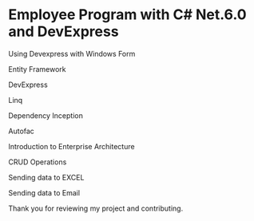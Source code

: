 # Employee Program with C# Net.6.0 and DevExpress

Using Devexpress with Windows Form

Entity Framework

DevExpress

Linq

Dependency Inception

Autofac

Introduction to Enterprise Architecture

CRUD Operations

Sending data to EXCEL

Sending data to Email

Thank you for reviewing my project and contributing.
